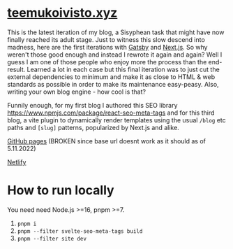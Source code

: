 # [teemukoivisto.xyz](https://teemukoivisto.xyz)

This is the latest iteration of my blog, a Sisyphean task that might have now finally reached its adult stage. Just to witness this slow descend into madness, here are the first iterations with [Gatsby](https://github.com/TeemuKoivisto/simple-gatsby-typescript-blog) and [Next.js](https://github.com/TeemuKoivisto/nextjs-blog-typescript-tailwind). So why weren't those good enough and instead I rewrote it again and again? Well I guess I am one of those people who enjoy more the process than the end-result. Learned a lot in each case but this final iteration was to just cut the external dependencies to minimum and make it as close to HTML & web standards as possible in order to make its maintenance easy-peasy. Also, writing your own blog engine - how cool is that?

Funnily enough, for my first blog I authored this SEO library https://www.npmjs.com/package/react-seo-meta-tags and for this third blog, a vite plugin to dynamically render templates using the usual `/blog` etc paths and `[slug]` patterns, popularized by Next.js and alike.

[GitHub pages](https://teemukoivisto.github.io/teemukoivisto.xyz/)
(BROKEN since base url doesnt work as it should as of 5.11.2022)

[Netlify](https://timely-treacle-dd5bd2.netlify.app/)

# How to run locally

You need need Node.js >=16, pnpm >=7.

1. `pnpm i`
2. `pnpm --filter svelte-seo-meta-tags build`
3. `pnpm --filter site dev`
